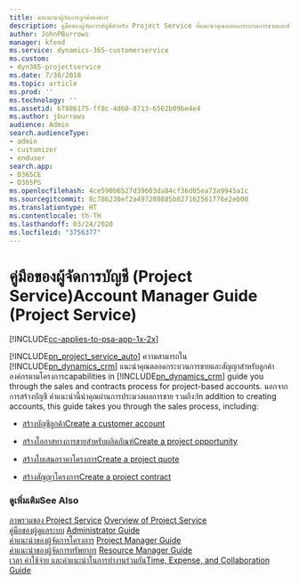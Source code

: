 ```yaml
---
title: คำแนะนำผู้จัดการลูกค้าองค์กร
description: คู่มือของผู้จัดการบัญชีสำหรับ Project Service ที่แนะนำคุณตลอดกระบวนการขายและสัญญาสำหรับลูกค้าองค์กรตามโครงการ
author: JohnPBurrows
manager: kfend
ms.service: dynamics-365-customerservice
ms.custom:
- dyn365-projectservice
ms.date: 7/30/2018
ms.topic: article
ms.prod: ''
ms.technology: ''
ms.assetid: b7886175-ff8c-4d60-8713-6562b09be4e4
ms.author: jburrows
audience: Admin
search.audienceType:
- admin
- customizer
- enduser
search.app:
- D365CE
- D365PS
ms.openlocfilehash: 4ce590b6527d39603da84cf36d05ea73a9945a1c
ms.sourcegitcommit: 8c786230ef2a497280885b827162561776e2eb00
ms.translationtype: HT
ms.contentlocale: th-TH
ms.lasthandoff: 03/24/2020
ms.locfileid: "3756377"
---
```

# <a name="account-manager-guide-project-service"></a><span data-ttu-id="acbaa-103">คู่มือของผู้จัดการบัญชี (Project Service)</span><span class="sxs-lookup"><span data-stu-id="acbaa-103">Account Manager Guide (Project Service)</span></span>

[!INCLUDE[cc-applies-to-psa-app-1x-2x](../includes/cc-applies-to-psa-app-1x-2x.md)]

[!INCLUDE[pn_project_service_auto](../includes/pn-project-service-auto.md)] <span data-ttu-id="acbaa-104">ความสามารถใน [!INCLUDE[pn_dynamics_crm](../includes/pn-dynamics-crm.md)] แนะนำคุณตลอดกระบวนการขายและสัญญาสำหรับลูกค้าองค์กรตามโครงการ</span><span class="sxs-lookup"><span data-stu-id="acbaa-104">capabilities in [!INCLUDE[pn_dynamics_crm](../includes/pn-dynamics-crm.md)] guide you through the sales and contracts process for project-based accounts.</span></span> <span data-ttu-id="acbaa-105">นอกจากการสร้างบัญชี คำแนะนำนี้นำคุณผ่านการประมวลผลการขาย รวมถึง:</span><span class="sxs-lookup"><span data-stu-id="acbaa-105">In addition to creating accounts, this guide takes you through the sales process, including:</span></span>  
  
-   [<span data-ttu-id="acbaa-106">สร้างบัญชีลูกค้า</span><span class="sxs-lookup"><span data-stu-id="acbaa-106">Create a customer account</span></span>](../project-service/create-customer-account.md)  
  
-   [<span data-ttu-id="acbaa-107">สร้างโอกาสทางการขายสำหรับผลิตภัณฑ์</span><span class="sxs-lookup"><span data-stu-id="acbaa-107">Create a project opportunity</span></span>](../project-service/create-project-opportunity.md)  
  
-   [<span data-ttu-id="acbaa-108">สร้างใบเสนอราคาโครงการ</span><span class="sxs-lookup"><span data-stu-id="acbaa-108">Create a project quote</span></span>](../project-service/create-project-quote.md)  
  
-   [<span data-ttu-id="acbaa-109">สร้างสัญญาโครงการ</span><span class="sxs-lookup"><span data-stu-id="acbaa-109">Create a project contract</span></span>](../project-service/create-project-contract.md)  
  
  
### <a name="see-also"></a><span data-ttu-id="acbaa-110">ดูเพิ่มเติม</span><span class="sxs-lookup"><span data-stu-id="acbaa-110">See Also</span></span>  
 <span data-ttu-id="acbaa-111">[ภาพรวมของ Project Service](../project-service/overview.md) </span><span class="sxs-lookup"><span data-stu-id="acbaa-111">[Overview of Project Service](../project-service/overview.md) </span></span>  
 <span data-ttu-id="acbaa-112">[คู่มือของผู้ดูแลระบบ](../project-service/admin-guide.md) </span><span class="sxs-lookup"><span data-stu-id="acbaa-112">[Administrator Guide](../project-service/admin-guide.md) </span></span>  
 <span data-ttu-id="acbaa-113">[คำแนะนำของผู้จัดการโครงการ](../project-service/project-manager-guide.md) </span><span class="sxs-lookup"><span data-stu-id="acbaa-113">[Project Manager Guide](../project-service/project-manager-guide.md) </span></span>  
 <span data-ttu-id="acbaa-114">[คำแนะนำของผู้จัดการทรัพยากร](../project-service/resource-manager-guide.md) </span><span class="sxs-lookup"><span data-stu-id="acbaa-114">[Resource Manager Guide](../project-service/resource-manager-guide.md) </span></span>  
 [<span data-ttu-id="acbaa-115">เวลา ค่าใช้จ่าย และคำแนะนำในการทำงานร่วมกัน</span><span class="sxs-lookup"><span data-stu-id="acbaa-115">Time, Expense, and Collaboration Guide</span></span>](../project-service/time-expense-collaboration-guide.md)
